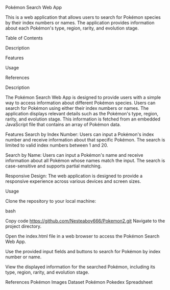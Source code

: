 Pokémon Search Web App

This is a web application that allows users to search for Pokémon species by their index numbers or names. The application provides information about each Pokémon's type, region, rarity, and evolution stage.

Table of Contents

Description

Features

Usage

References


Description

The Pokémon Search Web App is designed to provide users with a simple way to access information about different Pokémon species. Users can search for Pokémon using either their index numbers or names. The application displays relevant details such as the Pokémon's type, region, rarity, and evolution stage. This information is fetched from an embedded JavaScript file that contains an array of Pokémon data.

Features
Search by Index Number: Users can input a Pokémon's index number and receive information about that specific Pokémon. The search is limited to valid index numbers between 1 and 20.

Search by Name: Users can input a Pokémon's name and receive information about all Pokémon whose names match the input. The search is case-sensitive and supports partial matching.

Responsive Design: The web application is designed to provide a responsive experience across various devices and screen sizes.

Usage

Clone the repository to your local machine:

bash

Copy code
https://github.com/Nesteaboy666/Pokemon2.git
Navigate to the project directory.

Open the index.html file in a web browser to access the Pokémon Search Web App.

Use the provided input fields and buttons to search for Pokémon by index number or name.

View the displayed information for the searched Pokémon, including its type, region, rarity, and evolution stage.


References
Pokémon Images Dataset
Pokémon Pokedex Spreadsheet




